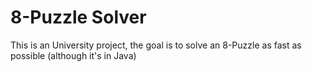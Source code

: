 # 8-Puzzle Solver

This is an University project, the goal is to solve an 8-Puzzle as fast as possible (although it's in Java)
